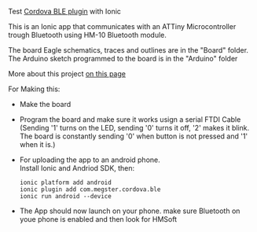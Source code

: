Test [Cordova BLE plugin](https://github.com/don/cordova-plugin-ble-central) with Ionic  
  
This is an Ionic app that communicates with an ATTiny Microcontroller trough Bluetooth using HM-10 Bluetooth module.  

The board Eagle schematics, traces and outlines are in the "Board" folder.
The Arduino sketch programmed to the board is in the "Arduino" folder

More about this project [on this page](http://fab.cba.mit.edu/classes/863.15/section.CBA/people/Rubinovitz/week11-interface-programming/)

For Making this:
- Make the board  
- Program the board and make sure it works usign a serial FTDI Cable (Sending '1' turns on the LED, sending '0' turns it off, '2' makes it blink. The board is constantly sending '0' when button is not pressed and '1' when it is.)  

- For uploading the app to an android phone.  
Install Ionic and Andriod SDK, then: 

    `ionic platform add android`  
    `ionic plugin add com.megster.cordova.ble`  
    `ionic run android --device`

- The App should now launch on your phone. make sure Bluetooth on youe phone is enabled and then look for HMSoft
